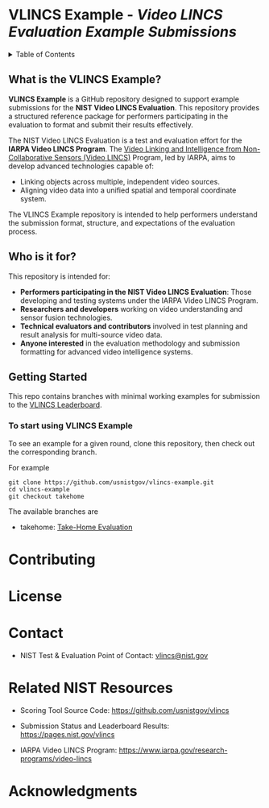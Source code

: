 <!-- README.md under main branch -->

# VLINCS Example - _Video LINCS Evaluation Example Submissions_ 

<!-- TABLE OF CONTENTS -->
<details>
  <summary>Table of Contents</summary>
  <ol>
      <ul>
        <li><a href="#what-is-the-vlincs-example">What is the VLINCS Example?</a>
      </li>
        <li><a href="#who-is-it-for">Who is it for?</a>
      </li>
        <li><a href="#getting-started">Getting Started</a>
      <ul>
        <li><a href="#to-start-using-vlincs-example">To start using VLINCS Example</a>
      </li>
      </ul>
        <li><a href="#contributing">Contributing</a>
      </li>
        <li><a href="#license">License</a>
      </li>
        <li><a href="#contact">Contact</a>
      </li>
        <li><a href="#related-nist-resources">Related NIST Resources</a>
      </li>
        <li><a href="#acknowledgments">Acknowledgments</a>
      </li>
    </ul>
    </li>
  </ol>
</details>


## What is the VLINCS Example?

**VLINCS Example** is a GitHub repository designed to support example submissions for the **NIST Video LINCS Evaluation**. This repository provides a structured reference package for performers participating in the evaluation to format and submit their results effectively.


The NIST Video LINCS Evaluation is a test and evaluation effort for the **IARPA Video LINCS Program**. The [Video Linking and Intelligence from Non-Collaborative Sensors (Video LINCS)](https://www.iarpa.gov/research-programs/video-lincs) Program, led by IARPA, aims to develop advanced technologies capable of:

- Linking objects across multiple, independent video sources.
- Aligning video data into a unified spatial and temporal coordinate system.

The VLINCS Example repository is intended to help performers understand the submission format, structure, and expectations of the evaluation process.

## Who is it for?

This repository is intended for:


- **Performers participating in the NIST Video LINCS Evaluation**: Those developing and testing systems under the IARPA Video LINCS Program.
- **Researchers and developers** working on video understanding and sensor fusion technologies.
- **Technical evaluators and contributors** involved in test planning and result analysis for multi-source video data.
- **Anyone interested** in the evaluation methodology and submission formatting for advanced video intelligence systems.


## Getting Started
This repo contains branches with minimal working examples for submission to the [VLINCS Leaderboard](https://pages.nist.gov/vlincs/).

### To start using VLINCS Example
To see an example for a given round, clone this repository, then check out the corresponding branch.

For example

```
git clone https://github.com/usnistgov/vlincs-example.git
cd vlincs-example
git checkout takehome
```

The available branches are

* takehome: [Take-Home Evaluation](https://github.com/usnistgov/vlincs-example/tree/takehome)

# Contributing

# License

# Contact
- NIST Test & Evaluation Point of Contact: vlincs@nist.gov 

# Related NIST Resources 

- Scoring Tool Source Code: https://github.com/usnistgov/vlincs 

- Submission Status and Leaderboard Results: https://pages.nist.gov/vlincs

- IARPA Video LINCS Program: https://www.iarpa.gov/research-programs/video-lincs 
  
# Acknowledgments


